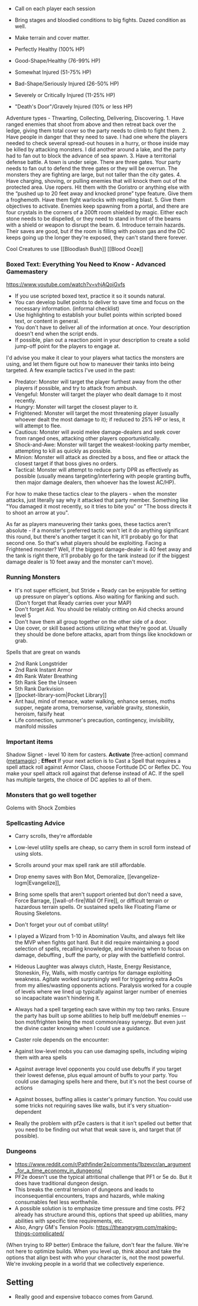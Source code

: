 - Call on each player each session
- Bring stages and bloodied conditions to big fights. Dazed condition as well.
- Make terrain and cover matter.

- Perfectly Healthy (100% HP)
- Good-Shape/Healthy (76-99% HP)
- Somewhat Injured (51-75% HP)
- Bad-Shape/Seriously Injured (26-50% HP)
- Severely or Critically Injured (11-25% HP)
- "Death's Door"/Gravely Injured (10% or less HP)

Adventure types - Thwarting, Collecting, Delivering, Discovering.
	1. Have ranged enemies that shoot from above and then retreat back over the ledge, giving them total cover so the party needs to climb to fight them.
	2. Have people in danger that they need to save. I had one where the players needed to check several spread-out houses in a hurry, or those inside may be killed by attacking monsters. I did another around a lake, and the party had to fan out to block the advance of sea spawn.
	3. Have a territorial defense battle. A town is under seige. There are three gates. Your party needs to fan out to defend the three gates or they will be overrun. The monsters they are fighting are large, but not taller than the city gates.
	4. Have charging, shoving, or pulling enemies that will knock them out of the protected area. Use ropers. Hit them with the Goristro or anything else with the “pushed up to 20 feet away and knocked prone” type feature. Give them a froghemoth. Have them fight warlocks with repelling blast.
	5. Give them objectives to activate. Enemies keep spawning from a portal, and there are four crystals in the corners of a 200ft room shielded by magic. Either each stone needs to be dispelled, or they need to stand in front of the beams with a shield or weapon to disrupt the beam.
	6. Introduce terrain hazards. Their saves are good, but if the room is filling with poison gas and the DC keeps going up the longer they're exposed, they can't stand there forever.

Cool Creatures to use
[[Bloodlash Bush]] 
[[Blood Ooze]] 

### Boxed Text: Everything You Need to Know - Advanced Gamemastery
https://www.youtube.com/watch?v=vhjAQojGvfs
- If you use scripted boxed text, practice it so it sounds natural.
- You can develop bullet points to deliver to save time and focus on the necessary information. (informal checklist)
- Use highlighting to establish your bullet points within scripted boxed text, or content in general. 
- You don't have to deliver all of the information at once. Your description doesn't end when the script ends.
- If possible, plan out a reaction point in your description to create a solid jump-off point for the players to engage at.

I'd advise you make it clear to your players what tactics the monsters are using, and let them figure out how to maneuver their tanks into being targeted. A few example tactics I've used in the past:

- Predator: Monster will target the player furthest away from the other players if possible, and try to attack from ambush.    
- Vengeful: Monster will target the player who dealt damage to it most recently.    
- Hungry: Monster will target the closest player to it.    
- Frightened: Monster will target the most threatening player (usually whoever dealt the most damage to it); if reduced to 25% HP or less, it will attempt to flee.    
- Cautious: Monster will avoid melee damage-dealers and seek cover from ranged ones, attacking other players opportunistically.    
- Shock-and-Awe: Monster will target the weakest-looking party member, attempting to kill as quickly as possible.    
- Minion: Monster will attack as directed by a boss, and flee or attack the closest target if that boss gives no orders.    
- Tactical: Monster will attempt to reduce party DPR as effectively as possible (usually means targeting/interfering with people granting buffs, then major damage dealers, then whoever has the lowest AC/HP).    

For how to make these tactics clear to the players - when the monster attacks, just literally say why it attacked that party member. Something like "You damaged it most recently, so it tries to bite you" or "The boss directs it to shoot an arrow at you".

As far as players maneuvering their tanks goes, these tactics aren't absolute - if a monster's preferred tactic won't let it do anything significant this round, but there's another target it can hit, it'll probably go for that second one. So that's what players should be exploiting. Facing a Frightened monster? Well, if the biggest damage-dealer is 40 feet away and the tank is right there, it'll probably go for the tank instead (or if the biggest damage dealer is 10 feet away and the monster can't move).

### Running Monsters 
- It's not super efficient, but Stride + Ready can be enjoyable for setting up pressure on player's options. Also waiting for flanking and such. (Don't forget that Ready carries over your MAP)
- Don't forget Aid. You should be reliably critting on Aid checks around level 5
- Don't have them all group together on the other side of a door. 
- Use cover, or skill based actions utilizing what they're good at. Usually they should be done before attacks, apart from things like knockdown or grab.

Spells that are great on wands 
- 2nd Rank Longstrider    
- 2nd Rank Instant Armor    
- 4th Rank Water Breathing    
- 5th Rank See the Unseen    
- 5th Rank Darkvision
- [[pocket-library-som|Pocket Library]] 
- Ant haul, mind of menace, water walking, enhance senses, moths supper, negate aroma, tremorsense, variable gravity, stoneskin, heroism, falsify heat 
- Life connection, summoner's precaution, contingency, invisibility, manifold missiles 

### Important items
Shadow Signet - level 10 item for casters.
**Activate** [free-action] command ([metamagic](https://2e.aonprd.com/Traits.aspx?ID=107)) ; **Effect** If your next action is to Cast a Spell that requires a spell attack roll against Armor Class, choose Fortitude DC or Reflex DC. You make your spell attack roll against that defense instead of AC. If the spell has multiple targets, the choice of DC applies to all of them.

### Monsters that go well together 
Golems with Shock Zombies

### Spellcasting Advice 
- Carry scrolls, they're affordable 
- Low-level utility spells are cheap, so carry them in scroll form instead of using slots. 
- Scrolls around your max spell rank are still affordable. 
- Drop enemy saves with Bon Mot, Demoralize, [[evangelize-logm|Evangelize]],  
- Bring some spells that aren't support oriented but don't need a save, Force Barrage, [[wall-of-fire|Wall Of Fire]], or difficult terrain or hazardous terrain spells. Or sustained spells like Floating Flame or Rousing Skeletons.
- Don't forget your out of combat utility!
- I played a Wizard from 1-10 in Abomination Vaults, and always felt like the MVP when fights got hard. But it did require maintaining a good selection of spells, recalling knowledge, and knowing when to focus on damage, debuffing , buff the party, or play with the battlefield control.
- Hideous Laughter was always clutch, Haste, Energy Resistance, Stoneskin, Fly, Walls, with mostly cantrips for damage exploiting weakness. Agitate worked surprisingly well for triggering extra AoOs from my allies/wasting opponents actions. Paralysis worked for a couple of levels where we lined up typically against larger number of enemies so incapacitate wasn't hindering it.
- Always had a spell targeting each save within my top two ranks. Ensure the party has built up some abilities to help buff me/debuff enemies -- bon mot/frighten being the most common/easy synergy. But even just the divine caster knowing when I could use a guidance.

- Caster role depends on the encounter:
- Against low-level mobs you can use damaging spells, including wiping them with area spells
- Against average level opponents you could use debuffs if you target their lowest defense, plus equal amount of buffs to your party. You could use damaging spells here and there, but it's not the best course of actions
- Against bosses, buffing allies is caster's primary function. You could use some tricks not requiring saves like walls, but it's very situation-dependent

- Really the problem with pf2e casters is that it isn't spelled out better that you need to be finding out what that weak save is, and target that (if possible).

### Dungeons 
- https://www.reddit.com/r/Pathfinder2e/comments/1bzevcr/an_argument_for_a_time_economy_in_dungeons/ 
- PF2e doesn't use the typical attritional challenge that PF1 or 5e do. But it does have traditional dungeon design. 
- This breaks the central tension of dungeons and leads to inconsequential encounters, traps and hazards, while making consumables feel less worthwhile.
- A possible solution is to emphasize time pressure and time costs. PF2 already has structure around this, options that speed up abilities, many abilities with specific time requirements, etc.
- Also, Angry GM's Tension Pools: https://theangrygm.com/making-things-complicated/

(When trying to RP better) Embrace the failure, don't fear the failure.
We're not here to optimize builds. When you level up, think about and take the options that align best with who your character is, not the most powerful. We're invoking people in a world that we collectively experience.

## Setting 
- Really good and expensive tobacco comes from Garund.
